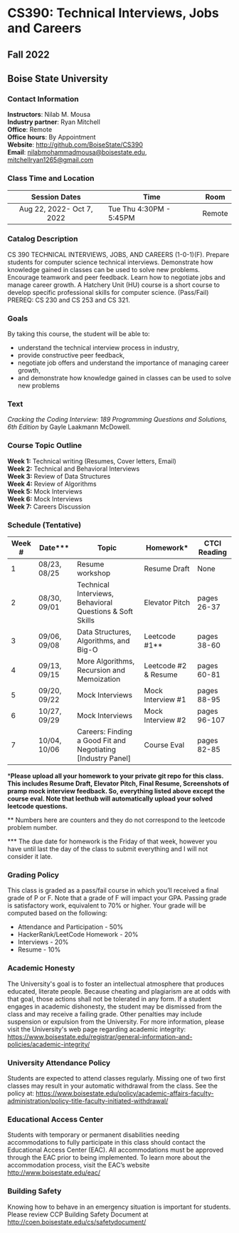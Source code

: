 # CS390: Technical Interviews, Jobs and Careers
## Fall 2022
## Boise State University


### Contact Information

**Instructors**: Nilab M. Mousa  
**Industry partner**: Ryan Mitchell  
**Office**: Remote  
**Office hours**: By Appointment  
**Website**: http://github.com/BoiseState/CS390  
**Email**: nilabmohammadmousa@boisestate.edu, mitchellryan1265@gmail.com  

### Class Time and Location
|     Session Dates     | Time                   | Room    |
|:---------------------:|------------------------|---------|
|Aug 22, 2022- Oct 7, 2022 | Tue Thu 4:30PM - 5:45PM | Remote |

### Catalog Description
CS 390 TECHNICAL INTERVIEWS, JOBS, AND CAREERS (1-0-1)(F). Prepare students
for computer science technical interviews. Demonstrate how knowledge gained in
classes can be used to solve new problems. Encourage teamwork and peer feedback.
Learn how to negotiate jobs and manage career growth. A Hatchery Unit (HU) course
is a short course to develop specific professional skills for computer science.
(Pass/Fail) PREREQ: CS 230 and CS 253 and CS 321.

### Goals

By taking this course, the student will be able to:

* understand the technical interview process in industry,
* provide constructive peer feedback,
* negotiate job offers and understand the importance of managing career growth,
* and demonstrate how knowledge gained in classes can be used to solve new problems


### Text
*Cracking the Coding Interview: 189 Programming Questions and Solutions, 6th Edition* by
Gayle Laakmann McDowell.


### Course Topic Outline
**Week 1:** Technical writing (Resumes, Cover letters, Email)  
**Week 2:** Technical and Behavioral Interviews  
**Week 3:** Review of Data Structures  
**Week 4:** Review of Algorithms  
**Week 5:** Mock Interviews  
**Week 6:** Mock Interviews  
**Week 7:** Careers Discussion  

### Schedule (Tentative)
| Week # | Date***      | Topic                                                        | Homework*                | CTCI Reading    |
|--------|--------------|--------------------------------------------------------------|--------------------------|-----------------|
| 1      | 08/23, 08/25 | Resume workshop                                              |Resume Draft              | None            |
| 2      | 08/30, 09/01 | Technical Interviews, Behavioral Questions & Soft Skills     |Elevator Pitch            | pages 26-37     |
| 3      | 09/06, 09/08 | Data Structures, Algorithms, and Big-O                       |Leetcode #1**             | pages 38-60     | 
| 4      | 09/13, 09/15 | More Algorithms, Recursion and Memoization                   |Leetcode #2 & Resume      | pages 60-81     |
| 5      | 09/20, 09/22 | Mock Interviews                                              |Mock Interview #1         | pages 88-95     |
| 6      | 10/27, 09/29 | Mock Interviews                                              |Mock Interview #2         | pages 96-107    |
| 7      | 10/04, 10/06 | Careers: Finding a Good Fit and Negotiating [Industry Panel] |Course Eval               | pages 82-85     |

***Please upload all your homework to your private git repo for this class. This includes Resume Draft, Elevator Pitch, Final Resume, Screenshots of pramp mock interview feedback. So, everything listed above except the course eval. 
Note that leethub will automatically upload your solved leetcode questions.**

** Numbers here are counters and they do not correspond to the leetcode problem number.

*** The due date for homework is the Friday of that week, however you have until last the day of the class to submit everything and I will not consider it late. 


### Grading Policy
This class is graded as a pass/fail course in which you’ll received a final grade of P or
F. Note that a grade of F will impact your GPA. Passing grade is satisfactory work, equivalent
to 70% or higher. Your grade will be computed based on the following:

* Attendance and Participation - 50%
* HackerRank/LeetCode Homework - 20%
* Interviews - 20%
* Resume - 10%


### Academic Honesty
The University's goal is to foster an intellectual atmosphere that produces educated,
literate people. Because cheating and plagiarism are at odds with that goal, those
actions shall not be tolerated in any form. If a student engages in academic
dishonesty, the student may be dismissed from the class and may receive a failing
grade. Other penalties may include suspension or expulsion from the University.
For more information, please visit the University's web page regarding academic integrity:
https://www.boisestate.edu/registrar/general-information-and-policies/academic-integrity/


### University Attendance Policy
Students are expected to attend classes regularly. Missing one of two first classes
may result in your automatic withdrawal from the class. See the policy at:
https://www.boisestate.edu/policy/academic-affairs-faculty-administration/policy-title-faculty-initiated-withdrawal/

### Educational Access Center
Students with temporary or permanent disabilities needing accommodations to fully participate
in this class should contact the Educational Access Center (EAC). All accommodations must
be approved through the EAC prior to being implemented. To learn more about the accommodation
process, visit the EAC’s website http://www.boisestate.edu/eac/


### Building Safety
Knowing how to behave in an emergency situation is important for students.
Please review CCP Building Safety Document at
http://coen.boisestate.edu/cs/safetydocument/

